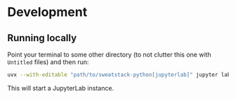 # Development



## Running locally

Point your terminal to some other directory (to not clutter this one with `Untitled` files) and then run:

```bash
uvx --with-editable "path/to/sweatstack-python[jupyterlab]" jupyter lab
```

This will start a JupyterLab instance.